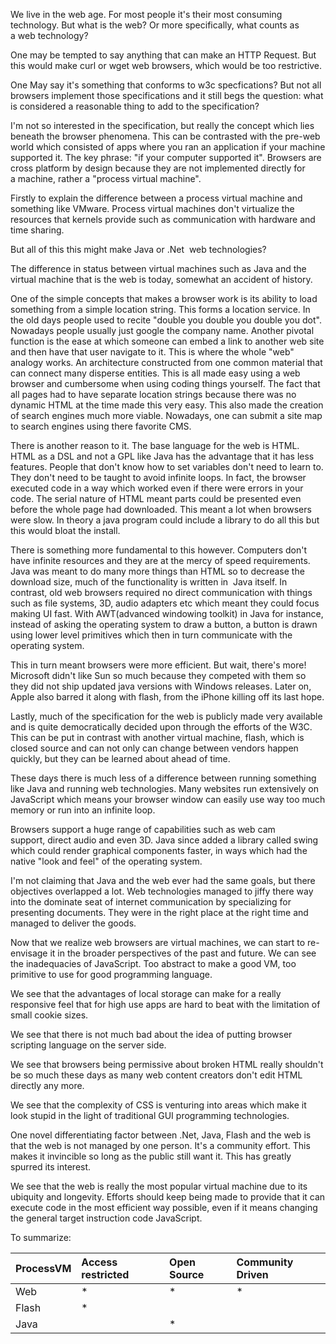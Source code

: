 We live in the web age. For most people it's their most consuming technology. But what is the web? Or more specifically, what counts as a web technology?

One may be tempted to say anything that can make an HTTP Request. But this would make curl or wget web browsers, which would be too restrictive.

One May say it's something that conforms to w3c specfications? But not all browsers implement those specifications and it still begs the question: what is considered a reasonable thing to add to the specification?

I'm not so interested in the specification, but really the concept which lies beneath the browser phenomena. This can be contrasted with the pre-web world which consisted of apps where you ran an application if your machine supported it. The key phrase: "if your computer supported it". Browsers are cross platform by design because they are not implemented directly for a machine, rather a "process virtual machine".

Firstly to explain the difference between a process virtual machine and something like VMware. Process virtual machines don't virtualize the resources that kernels provide such as communication with hardware and time sharing.

But all of this this might make Java or .Net  web technologies?

The difference in status between virtual machines such as Java and the virtual machine that is the web is today, somewhat an accident of history.

One of the simple concepts that makes a browser work is its ability to load something from a simple location string. This forms a location service. In the old days people used to recite "double you double you double you dot". Nowadays people usually just google the company name. Another pivotal function is the ease at which someone can embed a link to another web site and then have that user navigate to it. This is where the whole "web" analogy works. An architecture constructed from one common material that can connect many disperse entities. This is all made easy using a web browser and cumbersome when using coding things yourself. The fact that all pages had to have separate location strings because there was no dynamic HTML at the time made this very easy. This also made the creation of search engines much more viable. Nowadays, one can submit a site map to search engines using there favorite CMS.

There is another reason to it. The base language for the web is HTML. HTML as a DSL and not a GPL like Java has the advantage that it has less features. People that don't know how to set variables don't need to learn to. They don't need to be taught to avoid infinite loops. In fact, the browser executed code in a way which worked even if there were errors in your code. The serial nature of HTML meant parts could be presented even before the whole page had downloaded. This meant a lot when browsers were slow. In theory a java program could include a library to do all this but this would bloat the install.

There is something more fundamental to this however. Computers don't have infinite resources and they are at the mercy of speed requirements. Java was meant to do many more things than HTML so to decrease the download size, much of the functionality is written in  Java itself. In contrast, old web browsers required no direct communication with things such as file systems, 3D, audio adapters etc which meant they could focus making UI fast. With AWT(advanced windowing toolkit) in Java for instance, instead of asking the operating system to draw a button, a button is drawn using lower level primitives which then in turn communicate with the operating system.

This in turn meant browsers were more efficient. But wait, there's more! Microsoft didn't like Sun so much because they competed with them so they did not ship updated java versions with Windows releases. Later on, Apple also barred it along with flash, from the iPhone killing off its last hope.

Lastly, much of the specification for the web is publicly made very available and is quite democratically decided upon through the efforts of the W3C. This can be put in contrast with another virtual machine, flash, which is closed source and can not only can change between vendors happen quickly, but they can be learned about ahead of time.

These days there is much less of a difference between running something like Java and running web technologies. Many websites run extensively on JavaScript which means your browser window can easily use way too much memory or run into an infinite loop.

Browsers support a huge range of capabilities such as web cam support, direct audio and even 3D. Java since added a library called swing which could render graphical components faster, in ways which had the native "look and feel" of the operating system.

I'm not claiming that Java and the web ever had the same goals, but there objectives overlapped a lot. Web technologies managed to jiffy there way into the dominate seat of internet communication by specializing for presenting documents. They were in the right place at the right time and managed to deliver the goods.

Now that we realize web browsers are virtual machines, we can start to re-envisage it in the broader perspectives of the past and future. We can see the inadequacies of JavaScript. Too abstract to make a good VM, too primitive to use for good programming language.

We see that the advantages of local storage can make for a really responsive feel that for high use apps are hard to beat with the limitation of small cookie sizes.

We see that there is not much bad about the idea of putting browser scripting language on the server side.

We see that browsers being permissive about broken HTML really shouldn't be so much these days as many web content creators don't edit HTML directly any more.

We see that the complexity of CSS is venturing into areas which make it look stupid in the light of traditional GUI programming technologies.

One novel differentiating factor between .Net, Java, Flash and the web is that the web is not managed by one person. It's a community effort. This makes it invincible so long as the public still want it. This has greatly spurred its interest.

We see that the web is really the most popular virtual machine due to its ubiquity and longevity. Efforts should keep being made to provide that it can execute code in the most efficient way possible, even if it means changing the general target instruction code JavaScript.

To summarize:
<table>
<thead>
<tr class="header">
<th align="left">ProcessVM</th>
<th align="left">Access restricted</th>
<th align="left">Open Source</th>
<th align="left">Community Driven</th>
</tr>
</thead>
<tbody>
<tr class="odd">
<td align="left">Web</td>
<td align="left">*</td>
<td align="left">*</td>
<td align="left">*</td>
</tr>
<tr class="even">
<td align="left">Flash</td>
<td align="left">*</td>
<td align="left"></td>
<td align="left"></td>
</tr>
<tr class="odd">
<td align="left">Java</td>
<td align="left"></td>
<td align="left">*</td>
<td align="left"></td>
</tr>
</tbody>
</table>
